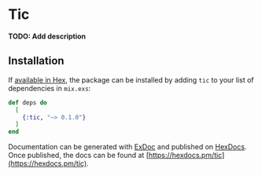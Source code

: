 # Tic

**TODO: Add description**

## Installation

If [available in Hex](https://hex.pm/docs/publish), the package can be installed
by adding `tic` to your list of dependencies in `mix.exs`:

```elixir
def deps do
  [
    {:tic, "~> 0.1.0"}
  ]
end
```

Documentation can be generated with [ExDoc](https://github.com/elixir-lang/ex_doc)
and published on [HexDocs](https://hexdocs.pm). Once published, the docs can
be found at [https://hexdocs.pm/tic](https://hexdocs.pm/tic).

